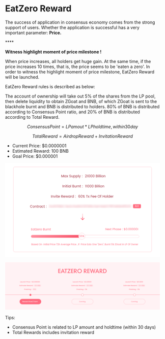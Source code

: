 # EatZero Reward

The success of application in consensus economy comes from the strong support of users. Whether the application is successful has a very important parameter: **Price.**

\*\*\*\*

**Witness highlight moment of price milestone !**

When price increases, all holders get huge gain. At the same time, if the price increases 10 times, that is, the price seems to be 'eaten a zero'. In order to witness the highlight moment of price milestone, EatZero Reward will be launched.

EatZero Reward rules is described as below:

The account of ownership will take out 5% of the shares from the LP pool, then delete liquidity to obtain ZGoat and BNB, of which ZGoat is sent to the blackhole burnt and BNB is distributed to holders. 80% of BNB is distributed according to Consensus Point ratio, and 20% of BNB is distributed according to Total Reward.

$$
Consensus Point = LP amout * LP holdtime, within  
 30day
$$

$$
Total Reward = Airdrop Reward + Invitation Reward
$$

* Current Price: $0.0000001
* Estimated Reward: 100 BNB
* Goal Price: $0.000001

![\( EatZero Reward \)](../.gitbook/assets/chi-ling-fen-hong-jin-du-tiao-.png)

![\( Rules and Claim Reward\)](../.gitbook/assets/06-chi-ling-fen-hong-jiang-li-ling-qu-ji-gui-ze-.png)



Tips: 

* Consensus Point is related to LP amount and holdtime \(within 30 days\)
* Total Rewards includes invitation reward



